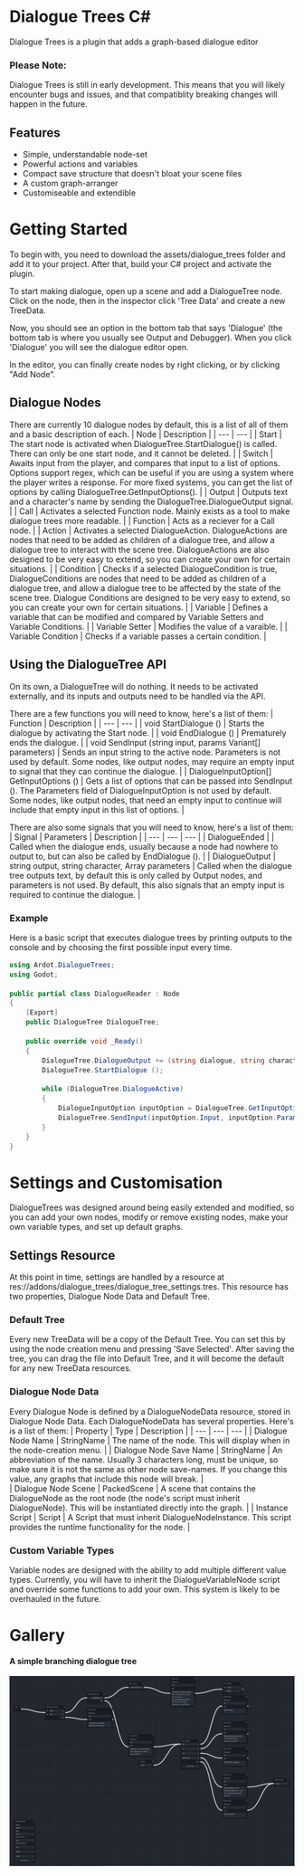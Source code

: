 # Dialogue Trees C#
Dialogue Trees is a plugin that adds a graph-based dialogue editor

### Please Note:
Dialogue Trees is still in early development. This means that you will likely encounter bugs and issues, and that compatiblity breaking changes will happen in the future.

## Features
- Simple, understandable node-set
- Powerful actions and variables
- Compact save structure that doesn't bloat your scene files
- A custom graph-arranger
- Customiseable and extendible

# Getting Started
To begin with, you need to download the assets/dialogue_trees folder and add it to your project. After that, build your C# project and activate the plugin.

To start making dialogue, open up a scene and add a DialogueTree node. Click on the node, then in the inspector click 'Tree Data' and create a new TreeData.

Now, you should see an option in the bottom tab that says 'Dialogue' (the bottom tab is where you usually see Output and Debugger). When you click 'Dialogue' you will see the dialogue editor open.

In the editor, you can finally create nodes by right clicking, or by clicking "Add Node".

## Dialogue Nodes
There are currently 10 dialogue nodes by default, this is a list of all of them and a basic description of each.
| Node | Description |
| --- | --- |
| Start | The start node is activated when DialogueTree.StartDialogue() is called. There can only be one start node, and it cannot be deleted. |
| Switch | Awaits input from the player, and compares that input to a list of options. Options support regex, which can be useful if you are using a system where the player writes a response. For more fixed systems, you can get the list of options by calling DialogueTree.GetInputOptions(). |
| Output | Outputs text and a character's name by sending the DialogueTree.DialogueOutput signal. |
| Call | Activates a selected Function node. Mainly exists as a tool to make dialogue trees more readable. |
| Function | Acts as a reciever for a Call node. |
| Action | Activates a selected DialogueAction. DialogueActions are nodes that need to be added as children of a dialogue tree, and allow a dialogue tree to interact with the scene tree. DialogueActions are also designed to be very easy to extend, so you can create your own for certain situations. |
| Condition | Checks if a selected DialogueCondition is true, DialogueConditions are nodes that need to be added as children of a dialogue tree, and allow a dialogue tree to be affected by the state of the scene tree. Dialogue Conditions are designed to be very easy to extend, so you can create your own for certain situations. |
| Variable | Defines a variable that can be modified and compared by Variable Setters and Variable Conditions. |
| Variable Setter | Modifies the value of a varaible. |
| Variable Condition | Checks if a variable passes a certain condition. |

## Using the DialogueTree API
On its own, a DialogueTree will do nothing. It needs to be activated externally, and its inputs and outputs need to be handled via the API.

There are a few functions you will need to know, here's a list of them:
| Function | Description | 
| --- | --- |
| void StartDialogue () | Starts the dialogue by activating the Start node. |
| void EndDialogue () | Prematurely ends the dialogue. |
| void SendInput (string input, params Variant[] parameters) | Sends an input string to the active node. Parameters is not used by default. Some nodes, like output nodes, may require an empty input to signal that they can continue the dialogue. |
| DialogueInputOption[] GetInputOptions () | Gets a list of options that can be passed into SendInput (). The Parameters field of DialogueInputOption is not used by default. Some nodes, like output nodes, that need an empty input to continue will include that empty input in this list of options. |

There are also some signals that you will need to know, here's a list of them:
| Signal | Parameters | Description |
| --- | --- | --- |
| DialogueEnded | | Called when the dialogue ends, usually because a node had nowhere to output to, but can also be called by EndDialogue (). |
| DialogueOutput | string output, string character, Array parameters | Called when the dialogue tree outputs text, by default this is only called by Output nodes, and parameters is not used. By default, this also signals that an empty input is required to continue the dialogue. |

### Example
Here is a basic script that executes dialogue trees by printing outputs to the console and by choosing the first possible input every time.

``` C#
using Ardot.DialogueTrees;
using Godot;

public partial class DialogueReader : Node
{
	[Export]
	public DialogueTree DialogueTree;

	public override void _Ready()
	{
		DialogueTree.DialogueOutput += (string dialogue, string character, Godot.Collections.Array parameters) => GD.Print($"{character}: {dialogue}");
		DialogueTree.StartDialogue ();

		while (DialogueTree.DialogueActive)
		{
			DialogueInputOption inputOption = DialogueTree.GetInputOptions()[0];
			DialogueTree.SendInput(inputOption.Input, inputOption.Parameters);
		}
	}
}
```
# Settings and Customisation
DialogueTrees was designed around being easily extended and modified, so you can add your own nodes, modify or remove existing nodes, make your own variable types, and set up default graphs.

## Settings Resource
At this point in time, settings are handled by a resource at res://addons/dialogue_trees/dialogue_tree_settings.tres. This resource has two properties, Dialogue Node Data and Default Tree.

### Default Tree
Every new TreeData will be a copy of the Default Tree. You can set this by using the node creation menu and pressing 'Save Selected'. After saving the tree, you can drag the file into Default Tree, and it will become the default for any new TreeData resources.

### Dialogue Node Data
Every Dialogue Node is defined by a DialogueNodeData resource, stored in Dialogue Node Data. Each DialogueNodeData has several properties. Here's is a list of them:
| Property | Type | Description |
| --- | --- | --- |
| Dialogue Node Name | StringName | The name of the node. This will display when in the node-creation menu. |
| Dialogue Node Save Name | StringName | An abbreviation of the name. Usually 3 characters long, must be unique, so make sure it is not the same as other node save-names. If you change this value, any graphs that include this node will break. |  
| Dialogue Node Scene | PackedScene | A scene that contains the DialogueNode as the root node (the node's script must inherit DialogueNode). This will be instantiated directly into the graph. |
| Instance Script | Script | A Script that must inherit DialogueNodeInstance. This script provides the runtime functionality for the node. |

### Custom Variable Types
Variable nodes are designed with the ability to add multiple different value types. Currently, you will have to inherit the DialogueVariableNode script and override some functions to add your own. This system is likely to be overhauled in the future.

# Gallery
#### A simple branching dialogue tree
![image](https://github.com/Ardot66/DialogueTrees/blob/main/screenshots/basic_graph.png)






